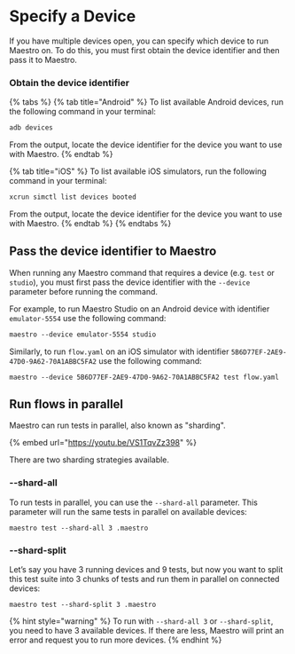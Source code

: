 # Specify a Device

If you have multiple devices open, you can specify which device to run Maestro on. To do this, you must first obtain the device identifier and then pass it to Maestro.

### Obtain the device identifier

{% tabs %}
{% tab title="Android" %}
To list available Android devices, run the following command in your terminal:

```bash
adb devices
```

From the output, locate the device identifier for the device you want to use with Maestro.
{% endtab %}

{% tab title="iOS" %}
To list available iOS simulators, run the following command in your terminal:

```bash
xcrun simctl list devices booted
```

From the output, locate the device identifier for the device you want to use with Maestro.
{% endtab %}
{% endtabs %}

## Pass the device identifier to Maestro

When running any Maestro command that requires a device (e.g. `test` or `studio`), you must first pass the device identifier with the `--device` parameter before running the command.

For example, to run Maestro Studio on an Android device with identifier `emulator-5554` use the following command:

```css
maestro --device emulator-5554 studio
```

Similarly, to run `flow.yaml` on an iOS simulator with identifier `5B6D77EF-2AE9-47D0-9A62-70A1ABBC5FA2` use the following command:

```
maestro --device 5B6D77EF-2AE9-47D0-9A62-70A1ABBC5FA2 test flow.yaml
```

## Run flows in parallel

Maestro can run tests in parallel, also known as "sharding".

{% embed url="https://youtu.be/VS1TqvZz398" %}

There are two sharding strategies available.

### --shard-all

To run tests in parallel, you can use the `--shard-all` parameter. This parameter will run the same tests in parallel on available devices:

```
maestro test --shard-all 3 .maestro
```

### --shard-split

Let’s say you have 3 running devices and 9 tests, but now you want to split this test suite into 3 chunks of tests and run them in parallel on connected devices:

```
maestro test --shard-split 3 .maestro
```

{% hint style="warning" %}
To run with `--shard-all 3` or `--shard-split`, you need to have 3 available devices. If there are less, Maestro will print an error and request you to run more devices.
{% endhint %}
